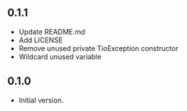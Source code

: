 ## 0.1.1
- Update README.md
- Add LICENSE
- Remove unused private TioException constructor
- Wildcard unused variable

## 0.1.0
- Initial version.
